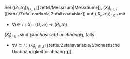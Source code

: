 Sei $((R_i, \mathscr{S}_i))_{i \in I}$ [[zettel/Messraum|Messräume]], $(X_i)_{i \in I}$ [[zettel/Zufallsvariable|Zufallsvariablen]] auf $((R_i, \mathscr{S}_i))_{i \in I}$ mit
- $\forall i \in I : X_i : (\Omega, \mathcal{A}) \to (R_i, \mathscr{S}_i)$

$(X_i)_{i \in I}$ sind *(stochastisch) unabhängig*, falls
- $\forall J \subset I : (X_j)_{j \in J}$ [[zettel/Zufallsvariable/Stochastische Unabhängigkeit|unabhängig]]